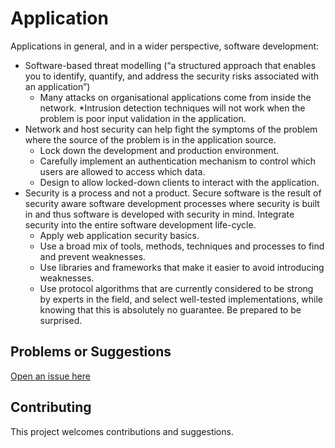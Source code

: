 # Application

Applications in general, and in a wider perspective, software development:

* Software-based threat modelling (“a structured approach that enables you to identify, quantify, and address the security risks associated with an application”)
    * Many attacks on organisational applications come from inside the network.
    *Intrusion detection techniques will not work when the problem is poor input validation in the application.
* Network and host security can help fight the symptoms of the problem where the source of the problem is in the application source.
    * Lock down the development and production environment.
    * Carefully implement an authentication mechanism to control which users are allowed to access which data.
    * Design to allow locked-down clients to interact with the application.
* Security is a process and not a product. Secure software is the result of security aware software development processes where security is built in and thus software is developed with security in mind. Integrate security into the entire software development life-cycle.
    * Apply web application security basics.
    * Use a broad mix of tools, methods, techniques and processes to find and prevent weaknesses.
    * Use libraries and frameworks that make it easier to avoid introducing weaknesses.
    * Use protocol algorithms that are currently considered to be strong by experts in the field, and select well-tested implementations, while knowing that this is absolutely no guarantee. Be prepared to be surprised.


## Problems or Suggestions

[Open an issue here](https://github.com/tymyrddin/orchard/issues)

## Contributing

This project welcomes contributions and suggestions. 
